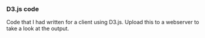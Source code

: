 ### D3.js code

Code that I had written for a client using D3.js. Upload this to a webserver to take a look at the output.
